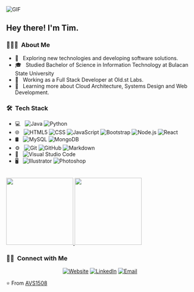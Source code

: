 <img alt="GIF" src="https://media.giphy.com/media/13HgwGsXF0aiGY/giphy.gif" />

<h2> Hey there! I'm Tim.</h2>

<h3> 👨🏻‍💻 &nbsp;About Me </h3>

- 🤔 &nbsp; Exploring new technologies and developing software solutions.
- 🎓 &nbsp; Studied Bachelor of Science in Information Technology at Bulacan State University
- 💼 &nbsp; Working as a Full Stack Developer at Old.st Labs.
- 🌱 &nbsp; Learning more about Cloud Architecture, Systems Design and Web Development.

<h3> 🛠 &nbsp;Tech Stack</h3>

- 💻 &nbsp;
  ![Java](https://img.shields.io/badge/-Java-333333?style=flat&logo=Java&logoColor=007396)
  ![Python](https://img.shields.io/badge/-Python-333333?style=flat&logo=python)
- 🌐 &nbsp;
  ![HTML5](https://img.shields.io/badge/-HTML5-333333?style=flat&logo=HTML5)
  ![CSS](https://img.shields.io/badge/-CSS-333333?style=flat&logo=CSS3&logoColor=1572B6)
  ![JavaScript](https://img.shields.io/badge/-JavaScript-333333?style=flat&logo=javascript)
  ![Bootstrap](https://img.shields.io/badge/-Bootstrap-333333?style=flat&logo=bootstrap&logoColor=563D7C)
  ![Node.js](https://img.shields.io/badge/-Node.js-333333?style=flat&logo=node.js)
  ![React](https://img.shields.io/badge/-React-333333?style=flat&logo=react)
- 🛢 &nbsp;
  ![MySQL](https://img.shields.io/badge/-MySQL-333333?style=flat&logo=mysql)
  ![MongoDB](https://img.shields.io/badge/-MongoDB-333333?style=flat&logo=mongodb)
- ⚙️ &nbsp;
  ![Git](https://img.shields.io/badge/-Git-333333?style=flat&logo=git)
  ![GitHub](https://img.shields.io/badge/-GitHub-333333?style=flat&logo=github)
  ![Markdown](https://img.shields.io/badge/-Markdown-333333?style=flat&logo=markdown)
- 🔧 &nbsp;
  ![Visual Studio Code](https://img.shields.io/badge/-Visual%20Studio%20Code-333333?style=flat&logo=visual-studio-code&logoColor=007ACC)
- 🖥 &nbsp;
  ![Illustrator](https://img.shields.io/badge/-Illustrator-333333?style=flat&logo=adobe-illustrator)
  ![Photoshop](https://img.shields.io/badge/-Photoshop-333333?style=flat&logo=adobe-photoshop)

<br/>

<a href="https://github.com/timgarciaa">
  <img height="180em" src="https://github-readme-stats.vercel.app/api?username=timgarciaa&theme=buefy&show_icons=true" />
  <img height="180em" src="https://github-readme-stats.vercel.app/api/top-langs/?username=timgarciaa&theme=buefy&layout=compact" />
</a>

<br/>

<h3> 🤝🏻 &nbsp;Connect with Me </h3>

<p align="center">
<a href="https://timgarcia.netlify.app/"><img alt="Website" src="https://img.shields.io/badge/Website-timgarcia.netlify.app-blue?style=flat-square&logo=google-chrome"></a>
<a href="https://www.linkedin.com/in/tim-garcia-954059118/"><img alt="LinkedIn" src="https://img.shields.io/badge/LinkedIn-Tim%20Garcia%-blue?style=flat-square&logo=linkedin"></a>
<a href="mailto:timgarciaa@gmail.com"><img alt="Email" src="https://img.shields.io/badge/Email-timgarciaa@gmail.com-blue?style=flat-square&logo=gmail"></a>
</p>


⭐️ From [AVS1508](https://github.com/AVS1508)
